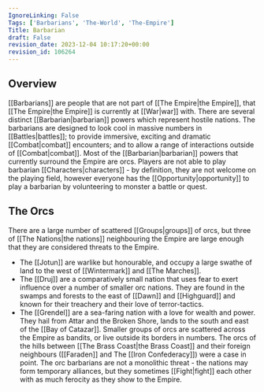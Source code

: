 ```yaml
---
IgnoreLinking: False
Tags: ['Barbarians', 'The-World', 'The-Empire']
Title: Barbarian
draft: False
revision_date: 2023-12-04 10:17:20+00:00
revision_id: 106264
---
```


## Overview
[[Barbarians]] are people that are not part of [[The Empire|the Empire]], that [[The Empire|the Empire]] is currently at [[War|war]] with.
There are several distinct [[Barbarian|barbarian]] powers which represent hostile nations. The barbarians are designed to look cool in massive numbers in [[Battles|battles]]; to provide immersive, exciting and dramatic [[Combat|combat]] encounters; and to allow a range of interactions outside of [[Combat|combat]]. Most of the [[Barbarian|barbarian]] powers that currently surround the Empire are orcs. 
Players are not able to play barbarian [[Characters|characters]] - by definition, they are not welcome on the playing field, however everyone has the [[Opportunity|opportunity]] to play a barbarian by volunteering to monster a battle or quest.
## The Orcs
There are a large number of scattered [[Groups|groups]] of orcs, but three of [[The Nations|the nations]] neighbouring the Empire are large enough that they are considered threats to the Empire.
* The [[Jotun]] are warlike but honourable, and occupy a large swathe of land to the west of [[Wintermark]] and [[The Marches]].
* The [[Druj]] are a comparatively small nation that uses fear to exert influence over a number of smaller orc nations. They are found in the swamps and forests to the east of [[Dawn]] and [[Highguard]] and known for their treachery and their love of terror-tactics.
* The [[Grendel]] are a sea-faring nation with a love for wealth and power. They hail from Attar and the Broken Shore, lands to the south and east of the [[Bay of Catazar]].
Smaller groups of orcs are scattered across the Empire as bandits, or live outside its borders in numbers. The orcs of the hills between [[The Brass Coast|the Brass Coast]] and their foreign neighbours ([[Faraden]] and The [[Iron Confederacy]]) were a case in point.
The orc barbarians are not a monolithic threat - the nations may form temporary alliances, but they sometimes [[Fight|fight]] each other with as much ferocity as they show to the Empire.
